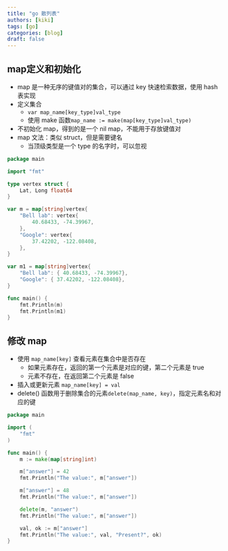 ```yaml
---
title: "go 散列表"
authors: [kiki]
tags: [go]
categories: [blog]
draft: false
---
```


## map定义和初始化

- map 是一种无序的键值对的集合，可以通过 key 快速检索数据，使用 hash 表实现
- 定义集合
  - `var map_name[key_type]val_type`
  - 使用 make 函数`map_name := make(map[key_type]val_type)`
- 不初始化 map，得到的是一个 nil map，不能用于存放键值对
- map 文法：类似 struct，但是需要键名
  - 当顶级类型是一个 type 的名字时，可以忽视

```go
package main

import "fmt"

type vertex struct {
    Lat, Long float64
}

var m = map[string]vertex{
    "Bell lab": vertex{
        40.68433, -74.39967,
    },
    "Google": vertex{
        37.42202, -122.08408,
    },
}

var m1 = map[string]vertex{
    "Bell lab": { 40.68433, -74.39967},
    "Google": { 37.42202, -122.08408},
}

func main() {
    fmt.Println(m)
    fmt.Println(m1)
}
```

## 修改 map

- 使用 `map_name[key]` 查看元素在集合中是否存在
  - 如果元素存在，返回的第一个元素是对应的键，第二个元素是 true
  - 元素不存在，在返回第二个元素是 false
- 插入或更新元素 `map_name[key] = val`
- delete() 函数用于删除集合的元素`delete(map_name, key)`，指定元素名和对应的键

```go
package main

import (
    "fmt"
)

func main() {
    m := make(map[string]int)

    m["answer"] = 42
    fmt.Println("The value:", m["answer"])

    m["answer"] = 48
    fmt.Println("The value:", m["answer"])

    delete(m, "answer")
    fmt.Println("The value:", m["answer"])

    val, ok := m["answer"]
    fmt.Println("The value:", val, "Present?", ok)
}
```
